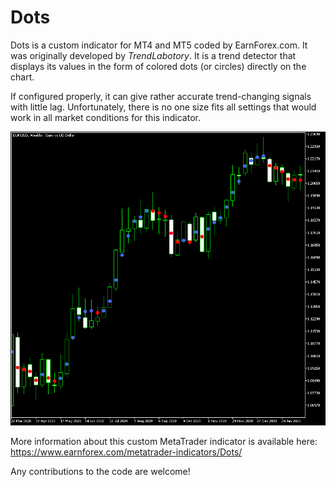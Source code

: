 # Dots
Dots is a custom indicator for MT4 and MT5 coded by EarnForex.com. It was originally developed by *TrendLabotory*. It is a trend detector that displays its values in the form of colored dots (or circles) directly on the chart.

If configured properly, it can give rather accurate trend-changing signals with little lag. Unfortunately, there is no one size fits all settings that would work in all market conditions for this indicator.

![Dots indicator attempts to mark the trend and its changes on EUR/USD chart](https://github.com/EarnForex/Dots/blob/main/README_Images/dots-trend-detection-colored-circles.png)

More information about this custom MetaTrader indicator is available here: https://www.earnforex.com/metatrader-indicators/Dots/

Any contributions to the code are welcome!
